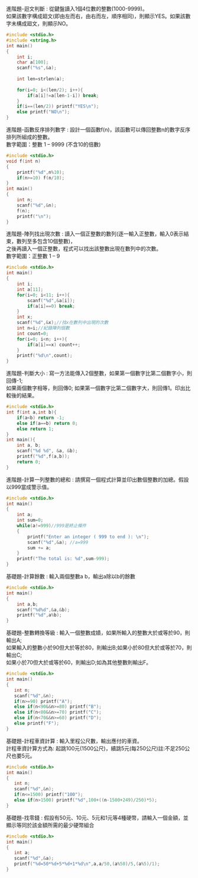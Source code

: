進階題-迴文判斷 : 從鍵盤讀入1個4位數的整數(1000-9999)。  
如果該數字構成廻文(即由左而右，由右而左，順序相同)，則顯示YES。如果該數字未構成廻文，則顯示NO。  
```C
#include <stdio.h>
#include <string.h>
int main()
{
	int i;
	char a[100];
	scanf("%s",&a);	
	
	int len=strlen(a);
	
	for(i=0; i<(len/2); i++){
		if(a[i]!=a[len-1-i]) break;
	}
	if(i==(len/2)) printf("YES\n");
	else printf("NO\n");
}
```
進階題-函數反序排列數字 : 設計一個函數f(n)，該函數可以傳回整數n的數字反序排列所組成的整數。   
數字範圍：整數 1 – 9999 (不含10的倍數)   
```C
#include <stdio.h>
void f(int n)
{
	printf("%d",n%10);
	if(n>=10) f(n/10);
}
int main()
{
	int n;
	scanf("%d",&n);
	f(n);
	printf("\n");
}
```
進階題-陣列找出現次數 : 讀入一個正整數的數列(逐一輸入正整數，輸入0表示結束，數列至多包含10個整數)，  
之後再讀入一個正整數，程式可以找出該整數出現在數列中的次數。   
數字範圍：正整數 1 – 9
```C
#include <stdio.h>
int main()
{
	int i;
	int a[11];
	for(i=0; i<11; i++){
		scanf("%d",&a[i]);
		if(a[i]==0) break;
	}
	int x;
	scanf("%d",&x);//找x在數列中出現的次數
	int n=i;//紀錄陣列個數
	int count=0;
	for(i=0; i<n; i++){
		if(a[i]==x) count++; 
	}
	printf("%d\n",count);
}
```
進階題-判斷大小 : 寫一方法能傳入2個整數，如果第一個數字比第二個數字小，則回傳-1;  
如果兩個數字相等，則回傳0; 如果第一個數字比第二個數字大，則回傳1。印出比較後的結果。  
```C
#include <stdio.h>
int f(int a,int b){
	if(a<b) return -1;
	else if(a==b) return 0;
	else return 1;
}
int main(){
    int a, b;
    scanf("%d %d", &a, &b);
    printf("%d",f(a,b));
    return 0;
}
```
進階題-計算一列整數的總和 : 請撰寫一個程式計算並印出數個整數的加總。假設以999當成警示值。  
```C
#include <stdio.h>
int main()
{
	int a;
	int sum=0;
	while(a!=999)//999是終止條件
	{
		printf("Enter an integer ( 999 to end ): \n");
		scanf("%d",&a); //a=999
		sum += a;
	}
	printf("The total is: %d",sum-999);
}
```
基礎題-計算餘數 : 輸入兩個整數a b，輸出a除以b的餘數  
```C
#include <stdio.h>
int main()
{
	int a,b;
	scanf("%d%d",&a,&b);
	printf("%d",a%b);
}
```
 基礎題-整數轉換等級 : 輸入一個整數成嫧，如果所輸入的整數大於或等於90，則輸出A;   
 如果輸入的整數小於90但大於等於80，則輸出B;如果小於80但大於或等於70，則輸出C;  
 如果小於70但大於或等於60，則輸出D;如為其他整數則輸出F。  
 ```C
 #include <stdio.h>
int main()
{
	int n;
	scanf("%d",&n);
	if(n>=90) printf("A");
	else if(n<90&&n>=80) printf("B");
	else if(n<80&&n>=70) printf("C");
	else if(n<70&&n>=60) printf("D");
	else printf("F");
}
 ```
 基礎題-計程車資計算 : 輸入里程公尺數，輸出應付的車資。  
 計程車資計算方式為: 起跳100元(1500公尺)，續跳5元(每250公尺)註:不足250公尺也要5元。  
 ```C
 #include <stdio.h>
int main()
{
	int n;
	scanf("%d",&n);
	if(n<=1500) printf("100");
	else if(n>1500) printf("%d",100+((n-1500+249)/250)*5);
}
 ```
 基礎題-找零錢 : 假設有50元、10元、5元和1元等4種硬幣，請輸入一個金額，並顯示等同於該金額所需的最少硬幣組合
 ```C
#include <stdio.h>
int main()
{
	int a;
	scanf("%d",&a);
	printf("%d=50*%d+5*%d+1*%d\n",a,a/50,(a%50)/5,(a%5)/1);
}
 ```
